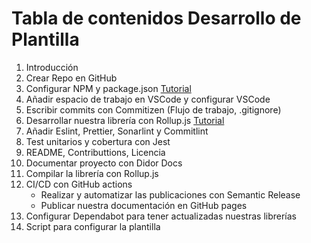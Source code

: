 # Tabla de contenidos Desarrollo de Plantilla

1. Introducción
2. Crear Repo en GitHub
3. Configurar NPM y package.json [Tutorial](https://egghead.io/lessons/javascript-configuring-npm-and-creating-a-package-json)
4. Añadir espacio de trabajo en VSCode y configurar VSCode
5. Escribir commits con Commitizen (Flujo de trabajo, .gitignore)
6. Desarrollar nuestra librería con Rollup.js [Tutorial](https://egghead.io/lessons/javascript-configuring-npm-and-creating-a-package-json)
7. Añadir Eslint, Prettier, Sonarlint y Commitlint
8. Test unitarios y cobertura con Jest
9. README, Contributtions, Licencia
10. Documentar proyecto con Didor Docs
11. Compilar la librería con Rollup.js
12. CI/CD con GitHub actions
    - Realizar y automatizar las publicaciones con Semantic Release
    - Publicar nuestra documentación en GitHub pages
13. Configurar Dependabot para tener actualizadas nuestras librerías
14. Script para configurar la plantilla

